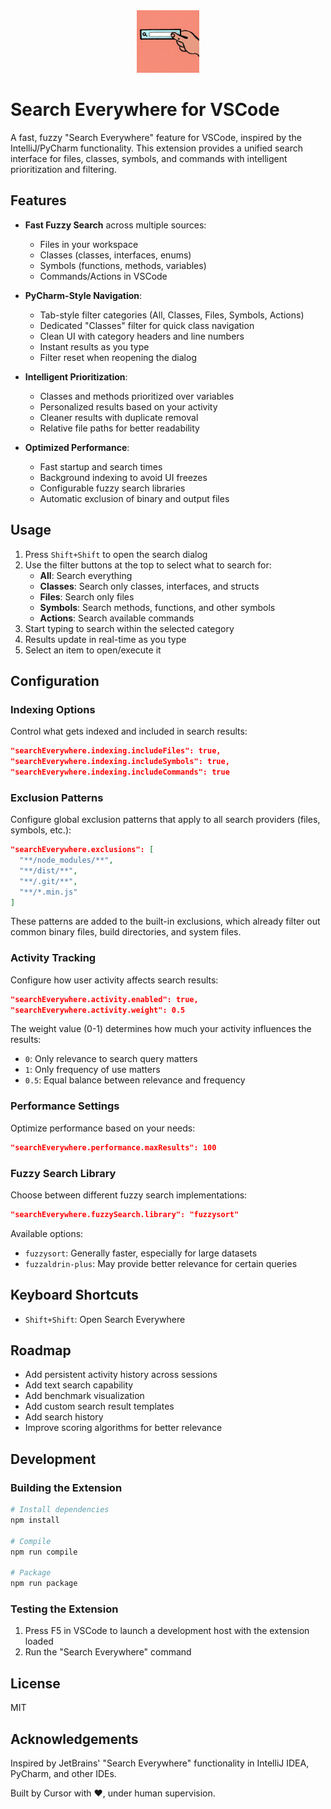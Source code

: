 <div style="text-align: center;">
  <img src="assets/icon.png" alt="Search Everywhere Icon" width="100" height="100">
</div>

# Search Everywhere for VSCode

A fast, fuzzy "Search Everywhere" feature for VSCode, inspired by the IntelliJ/PyCharm functionality. This extension provides a unified search interface for files, classes, symbols, and commands with intelligent prioritization and filtering.

## Features

- **Fast Fuzzy Search** across multiple sources:
  - Files in your workspace
  - Classes (classes, interfaces, enums)
  - Symbols (functions, methods, variables)
  - Commands/Actions in VSCode
  
- **PyCharm-Style Navigation**:
  - Tab-style filter categories (All, Classes, Files, Symbols, Actions)
  - Dedicated "Classes" filter for quick class navigation
  - Clean UI with category headers and line numbers
  - Instant results as you type
  - Filter reset when reopening the dialog

- **Intelligent Prioritization**:
  - Classes and methods prioritized over variables
  - Personalized results based on your activity
  - Cleaner results with duplicate removal
  - Relative file paths for better readability

- **Optimized Performance**:
  - Fast startup and search times
  - Background indexing to avoid UI freezes
  - Configurable fuzzy search libraries
  - Automatic exclusion of binary and output files
  
## Usage

1. Press `Shift+Shift` to open the search dialog
2. Use the filter buttons at the top to select what to search for:
   - **All**: Search everything
   - **Classes**: Search only classes, interfaces, and structs
   - **Files**: Search only files
   - **Symbols**: Search methods, functions, and other symbols
   - **Actions**: Search available commands
3. Start typing to search within the selected category
4. Results update in real-time as you type
5. Select an item to open/execute it

## Configuration

### Indexing Options

Control what gets indexed and included in search results:

```json
"searchEverywhere.indexing.includeFiles": true,
"searchEverywhere.indexing.includeSymbols": true,
"searchEverywhere.indexing.includeCommands": true
```

### Exclusion Patterns

Configure global exclusion patterns that apply to all search providers (files, symbols, etc.):

```json
"searchEverywhere.exclusions": [
  "**/node_modules/**",
  "**/dist/**",
  "**/.git/**",
  "**/*.min.js"
]
```

These patterns are added to the built-in exclusions, which already filter out common binary files, build directories, and system files.

### Activity Tracking

Configure how user activity affects search results:

```json
"searchEverywhere.activity.enabled": true,
"searchEverywhere.activity.weight": 0.5
```

The weight value (0-1) determines how much your activity influences the results:
- `0`: Only relevance to search query matters
- `1`: Only frequency of use matters
- `0.5`: Equal balance between relevance and frequency

### Performance Settings

Optimize performance based on your needs:

```json
"searchEverywhere.performance.maxResults": 100
```

### Fuzzy Search Library

Choose between different fuzzy search implementations:

```json
"searchEverywhere.fuzzySearch.library": "fuzzysort"
```

Available options:
- `fuzzysort`: Generally faster, especially for large datasets
- `fuzzaldrin-plus`: May provide better relevance for certain queries

## Keyboard Shortcuts

- `Shift+Shift`: Open Search Everywhere

## Roadmap

- Add persistent activity history across sessions
- Add text search capability
- Add benchmark visualization
- Add custom search result templates
- Add search history
- Improve scoring algorithms for better relevance

## Development

### Building the Extension

```bash
# Install dependencies
npm install

# Compile
npm run compile

# Package
npm run package
```

### Testing the Extension

1. Press F5 in VSCode to launch a development host with the extension loaded
2. Run the "Search Everywhere" command

## License

MIT

## Acknowledgements

Inspired by JetBrains' "Search Everywhere" functionality in IntelliJ IDEA, PyCharm, and other IDEs.

Built by Cursor with ❤️, under human supervision.
